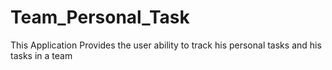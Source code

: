 # Team_Personal_Task
This Application Provides the user ability to track his personal tasks and his tasks in a team
